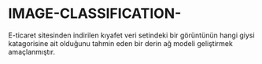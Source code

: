 # IMAGE-CLASSIFICATION-
E-ticaret sitesinden indirilen kıyafet veri setindeki  bir görüntünün hangi giysi katagorisine ait olduğunu tahmin eden bir derin ağ modeli geliştirmek amaçlanmıştır.  

